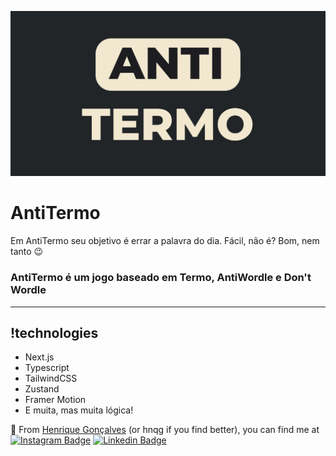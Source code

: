 <a target="_blank" href="https://antitermo.hnqg.io"><img src="public/images/anti-termo-opengraph-banner.png" /></a>

# AntiTermo

Em AntiTermo seu objetivo é errar a palavra do dia. Fácil, não é? Bom, nem tanto 😉

### AntiTermo é um jogo baseado em Termo, AntiWordle e Don't Wordle

---

## !technologies

- Next.js
- Typescript
- TailwindCSS
- Zustand
- Framer Motion
- E muita, mas muita lógica!

🐲 From [Henrique Gonçalves](https://github.com/hnqg) (or hnqg if you find better), you can find me at [![Instagram Badge](https://img.shields.io/badge/Instagram-E4405F?logo=instagram&logoColor=white)](https://www.instagram.com/_hnqg/) [![Linkedin Badge](https://img.shields.io/badge/LinkedIn-0077B5?logo=linkedin&logoColor=white)](https://www.linkedin.com/in/henriiqueg/)
